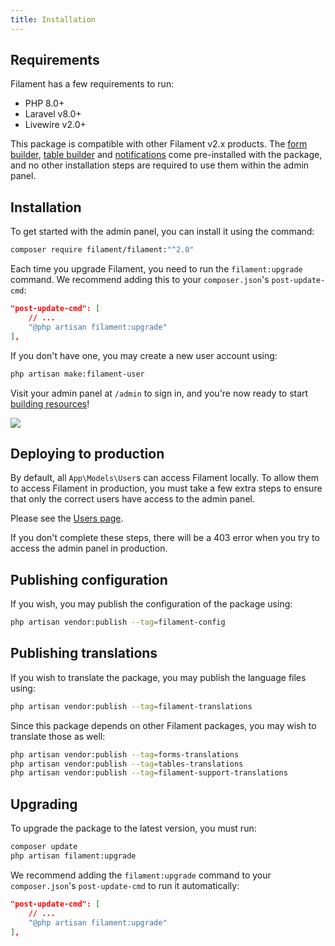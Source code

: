 ```yaml
---
title: Installation
---
```


## Requirements

Filament has a few requirements to run:

- PHP 8.0+
- Laravel v8.0+
- Livewire v2.0+

This package is compatible with other Filament v2.x products. The [form builder](/docs/forms), [table builder](/docs/tables) and [notifications](/docs/notifications) come pre-installed with the package, and no other installation steps are required to use them within the admin panel.

## Installation

To get started with the admin panel, you can install it using the command:

```bash
composer require filament/filament:"^2.0"
```

Each time you upgrade Filament, you need to run the `filament:upgrade` command. We recommend adding this to your `composer.json`'s `post-update-cmd`:

```json
"post-update-cmd": [
    // ...
    "@php artisan filament:upgrade"
],
```

If you don't have one, you may create a new user account using:

```bash
php artisan make:filament-user
```

Visit your admin panel at `/admin` to sign in, and you're now ready to start [building resources](resources)!

[![](https://user-images.githubusercontent.com/41773797/147615302-daec5d1c-e3ac-428a-98c2-c3fb40d945b5.png)](https://demo.filamentphp.com)

## Deploying to production

By default, all `App\Models\User`s can access Filament locally. To allow them to access Filament in production, you must take a few extra steps to ensure that only the correct users have access to the admin panel.

Please see the [Users page](users#authorizing-access-to-the-admin-panel).

If you don't complete these steps, there will be a 403 error when you try to access the admin panel in production.

## Publishing configuration

If you wish, you may publish the configuration of the package using:

```bash
php artisan vendor:publish --tag=filament-config
```

## Publishing translations

If you wish to translate the package, you may publish the language files using:

```bash
php artisan vendor:publish --tag=filament-translations
```

Since this package depends on other Filament packages, you may wish to translate those as well:

```bash
php artisan vendor:publish --tag=forms-translations
php artisan vendor:publish --tag=tables-translations
php artisan vendor:publish --tag=filament-support-translations
```

## Upgrading

To upgrade the package to the latest version, you must run:

```bash
composer update
php artisan filament:upgrade
```

We recommend adding the `filament:upgrade` command to your `composer.json`'s `post-update-cmd` to run it automatically:

```json
"post-update-cmd": [
    // ...
    "@php artisan filament:upgrade"
],
```
